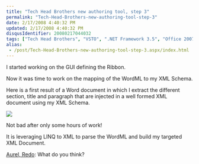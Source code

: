 ```yaml
---
title: "Tech Head Brothers new authoring tool, step 3"
permalink: "Tech-Head-Brothers-new-authoring-tool-step-3"
date: 2/17/2008 4:40:32 PM
updated: 2/17/2008 4:40:32 PM
disqusIdentifier: 20080217044032
tags: ["Tech Head Brothers", "VSTO", ".NET Framework 3.5", "Office 2007"]
alias:
 - /post/Tech-Head-Brothers-new-authoring-tool-step-3.aspx/index.html
---
```

I started working on the GUI defining the Ribbon.

Now it was time to work on the mapping of the WordML to my XML Schema.
<!-- more -->

Here is a first result of a Word document in which I extract the different section, title and paragraph that are injected in a well formed XML document using my XML Schema.

![](http://farm3.static.flickr.com/2129/2270982074_95feb4a007_o_d.jpg) 

Not bad after only some hours of work!

It is leveraging LINQ to XML to parse the WordML and build my targeted XML Document.

<u>Aurel, Redo</u>: What do you think?
